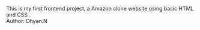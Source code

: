 This is my first frontend project, a Amazon clone website using basic HTML and CSS .
<br>
Author: Dhyan.N
